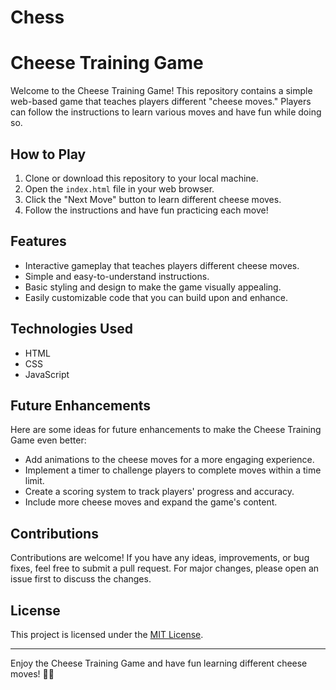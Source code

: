 # Chess
# Cheese Training Game

Welcome to the Cheese Training Game! This repository contains a simple web-based game that teaches players different "cheese moves." Players can follow the instructions to learn various moves and have fun while doing so.

## How to Play

1. Clone or download this repository to your local machine.
2. Open the `index.html` file in your web browser.
3. Click the "Next Move" button to learn different cheese moves.
4. Follow the instructions and have fun practicing each move!

## Features

- Interactive gameplay that teaches players different cheese moves.
- Simple and easy-to-understand instructions.
- Basic styling and design to make the game visually appealing.
- Easily customizable code that you can build upon and enhance.

## Technologies Used

- HTML
- CSS
- JavaScript

## Future Enhancements

Here are some ideas for future enhancements to make the Cheese Training Game even better:

- Add animations to the cheese moves for a more engaging experience.
- Implement a timer to challenge players to complete moves within a time limit.
- Create a scoring system to track players' progress and accuracy.
- Include more cheese moves and expand the game's content.

## Contributions

Contributions are welcome! If you have any ideas, improvements, or bug fixes, feel free to submit a pull request. For major changes, please open an issue first to discuss the changes.

## License

This project is licensed under the [MIT License](LICENSE).

---

Enjoy the Cheese Training Game and have fun learning different cheese moves! 🧀🕺
